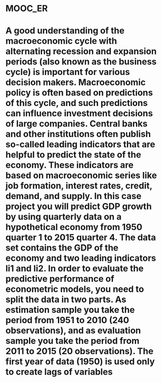# MOOC_ER
# A good understanding of the macroeconomic cycle with alternating recession and expansion periods (also known as the business cycle) is important for various decision makers. Macroeconomic policy is often based on predictions of this cycle, and such predictions can influence investment decisions of large companies. Central banks and other institutions often publish so-called leading indicators that are helpful to predict the state of the economy. These indicators are based on macroeconomic series like job formation, interest rates, credit, demand, and supply. In this case project you will predict GDP growth by using quarterly data on a hypothetical economy from 1950 quarter 1 to 2015 quarter 4. The data set contains the GDP of the economy and two leading indicators li1 and li2. In order to evaluate the predictive performance of econometric models, you need to split the data in two parts. As estimation sample you take the period from 1951 to 2010 (240 observations), and as evaluation sample you take the period from 2011 to 2015 (20 observations). The first year of data (1950) is used only to create lags of variables
